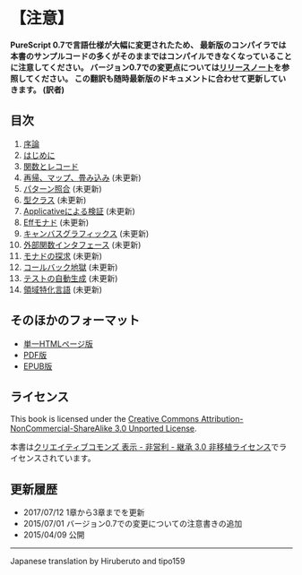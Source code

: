 
# 【注意】

**PureScript 0.7で言語仕様が大幅に変更されたため、
最新版のコンパイラでは本書のサンプルコードの多くがそのままではコンパイルできなくなっていることに注意してください。
バージョン0.7での変更点については[リリースノート](https://github.com/purescript/purescript/releases/tag/v0.7.0)を参照してください。
この翻訳も随時最新版のドキュメントに合わせて更新していきます。
(訳者)**

## 目次

<div class="columns2">


1. [序論](chapter1.html)
2. [はじめに](chapter2.html)
3. [関数とレコード](chapter3.html)
4. [再帰、マップ、畳み込み](chapter4.html) (未更新)
5. [パターン照合](chapter5.html) (未更新)
6. [型クラス](chapter6.html) (未更新)
7. [Applicativeによる検証](chapter7.html) (未更新)
8. [Effモナド](chapter8.html) (未更新)
9. [キャンバスグラフィックス](chapter9.html) (未更新)
10. [外部関数インタフェース](chapter10.html) (未更新)
11. [モナドの探求](chapter11.html) (未更新)
12. [コールバック地獄](chapter12.html) (未更新)
13. [テストの自動生成](chapter13.html) (未更新)
14. [領域特化言語](chapter14.html) (未更新)

</div>

## そのほかのフォーマット

<div class="columns3">

- [単一HTMLページ版](purescript-book-ja.html)
- [PDF版](purescript-book-ja.pdf)
- [EPUB版](purescript-book-ja.epub)


</div>

## ライセンス

This book is licensed under the [Creative Commons Attribution-NonCommercial-ShareAlike 3.0 Unported License](http://creativecommons.org/licenses/by-nc-sa/3.0/deed.en_US).

本書は[クリエイティブコモンズ 表示 - 非営利 - 継承 3.0 非移植ライセンス](http://creativecommons.org/licenses/by-nc-sa/3.0/deed.ja)でライセンスされています。

## 更新履歴

* 2017/07/12 1章から3章までを更新
* 2015/07/01 バージョン0.7での変更についての注意書きの追加
* 2015/04/09 公開

----

Japanese translation by Hiruberuto and tipo159
